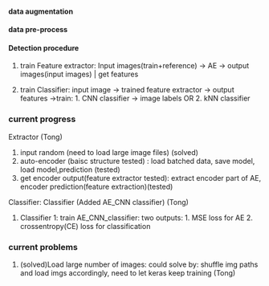 #### data augmentation

#### data pre-process 



#### Detection procedure ####
1. train Feature extractor: 
	Input images(train+reference) -> AE -> output images(input images) 
                                         |
                                     get features

2. train Classifier:
		input image -> trained feature extractor -> output features ->train: 1. CNN classifier -> image labels
									          OR 2. kNN classifier 	



### current progress ### 
Extractor (Tong)
1. input random (need to load large image files) (solved) 
2. auto-encoder (baisc structure tested) : load batched data, save model, load model,prediction (tested)
3. get encoder output(feature extractor tested): extract encoder part of AE, encoder prediction(feature extraction)(tested) 

Classifier: 
Classifier (Added AE_CNN classifier) (Tong)
1. Classifier 1: train AE_CNN_classifier: two outputs: 1. MSE loss for AE 2. crossentropy(CE) loss for classification   


### current problems ###
1. (solved)Load large number of images: could solve by: shuffle img paths and load imgs accordingly, need to let keras keep training (Tong)
	   